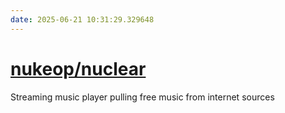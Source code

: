 ```yaml
---
date: 2025-06-21 10:31:29.329648
---
```


# [nukeop/nuclear](https://github.com/nukeop/nuclear)

Streaming music player pulling free music from internet sources